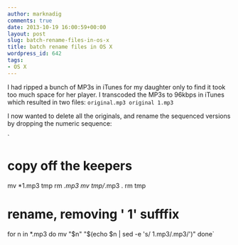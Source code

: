 ```yaml
---
author: marknadig
comments: true
date: 2013-10-19 16:00:59+00:00
layout: post
slug: batch-rename-files-in-os-x
title: batch rename files in OS X
wordpress_id: 642
tags:
- OS X
---
```


I had ripped a bunch of MP3s in iTunes for my daughter only to find it took too much space for her player. I transcoded the MP3s to 96kbps in iTunes which resulted in two files:
`original.mp3
original 1.mp3`

I now wanted to delete all the originals, and rename the sequenced versions by dropping the numeric sequence:

`
# copy off the keepers
mv *1.mp3 tmp
rm *.mp3
mv tmp/*.mp3 .
rm tmp
# rename, removing ' 1' sufffix
for n in *.mp3
do
mv "$n" "$(echo $n | sed -e 's/ 1\.mp3/.mp3/')"
done`
